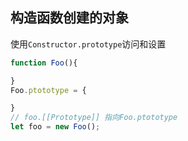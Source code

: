 
## 构造函数创建的对象
使用`Constructor.prototype`访问和设置
```js
function Foo(){

}
Foo.ptototype = {

}
// foo.[[Prototype]] 指向Foo.ptototype 
let foo = new Foo();
```